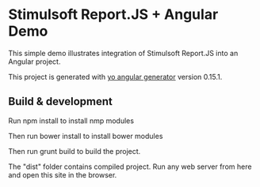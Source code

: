 # Stimulsoft Report.JS + Angular Demo

This simple demo illustrates integration of Stimulsoft Report.JS into an Angular project.

This project is generated with [yo angular generator](https://github.com/yeoman/generator-angular)
version 0.15.1.

## Build & development

Run npm install to install nmp modules

Then run bower install to install bower modules

Then run grunt build to build the project.

The "dist" folder contains compiled project. Run any web server from here and open this site in the browser.